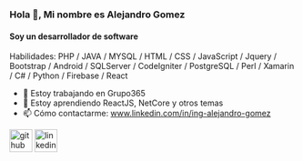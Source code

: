 ### Hola 👋, Mi nombre es Alejandro Gomez
#### Soy un desarrollador de software

Habilidades: PHP / JAVA / MYSQL / HTML / CSS / JavaScript / Jquery / Bootstrap / Android / SQLServer / CodeIgniter / PostgreSQL / Perl / Xamarin / C# / Python / Firebase / React  

- 🔭 Estoy trabajando en Grupo365 
- 🌱 Estoy aprendiendo ReactJS, NetCore y otros temas 
- 📫 Cómo contactarme: www.linkedin.com/in/ing-alejandro-gomez 


[<img src='https://cdn.jsdelivr.net/npm/simple-icons@3.0.1/icons/github.svg' alt='github' height='40'>](https://github.com/AlejandroGomezV)  [<img src='https://cdn.jsdelivr.net/npm/simple-icons@3.0.1/icons/linkedin.svg' alt='linkedin' height='40'>](https://www.linkedin.com/in/ing-alejandro-gomez/)  

